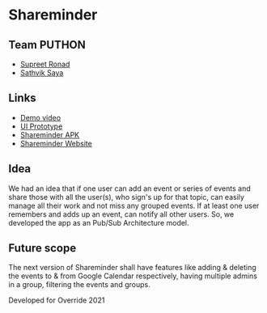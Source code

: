 # Shareminder
## Team PUTHON
- [Supreet Ronad](https://github.com/SupreetRonad)
- [Sathvik Saya](https://github.com/sathviksaya)

## Links
- [Demo video](https://youtu.be/AU5TW_GvIVU)
- [UI Prototype](https://www.figma.com/proto/1m5tCFPunO3G7af0v1C5Ut/Shareminder?node-id=12%3A39&scaling=scale-down&page-id=0%3A1&starting-point-node-id=12%3A39)
- [Shareminder APK](https://drive.google.com/file/d/1-b_25O89c0PvYLXiAWSIagoHr7IAicwF/view?usp=sharing)
- [Shareminder Website](https://sathviksaya.github.io/shareminder-hosted/)

## Idea
We had an idea that if one user can add an event or series of events and share those with all the user(s), who sign's up for that topic, can easily manage all their work and not miss any grouped events. If at least one user remembers and adds up an event, can notify all other users. So, we developed the app as an Pub/Sub Architecture model.

## Future scope
The next version of Shareminder shall have features like adding & deleting the events to & from Google Calendar respectively, having multiple admins in a group, filtering the events and groups.


Developed for Override 2021
